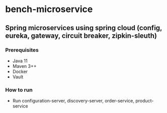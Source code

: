 # bench-microservice

## Spring microservices using spring cloud (config, eureka, gateway, circuit breaker, zipkin-sleuth)

### Prerequisites
- Java 11
- Maven 3++
- Docker
- Vault

### How to run
- Run configuration-server, discovery-server, order-service, product-service
